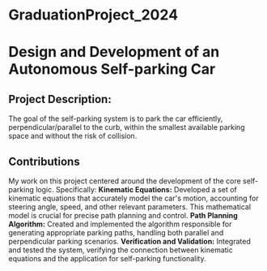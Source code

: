 #              GraduationProject_2024
# Design and Development of an Autonomous Self-parking Car

## Project Description:
The goal of the self-parking system is to park the car efficiently, perpendicular/parallel to the curb, within the smallest available parking space and without the risk of collision.

## Contributions
My work on this project centered around the development of the core self-parking logic.  Specifically:
  **Kinematic Equations:** Developed a set of kinematic equations that accurately model the car's motion, accounting for steering angle, speed, and other relevant parameters. This mathematical model is crucial for    precise path planning and control.
  **Path Planning Algorithm:** Created and implemented the algorithm responsible for generating appropriate parking paths, handling both parallel and perpendicular parking scenarios.
  **Verification and Validation:** Integrated and tested the system, verifying the connection between kinematic equations and the application for self-parking functionality.
